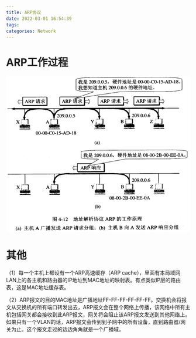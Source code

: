 ```yaml
---
title: ARP协议
date: 2022-03-01 16:54:39
tags:
categories: Network
---
```


# ARP工作过程

![](/images/network_arp_1_1.png)

# 其他

（1）每一个主机上都设有一个ARP高速缓存（ARP cache），里面有本局域网LAN上的各主机和路由器的IP地址到MAC地址的映射表。有点类似IP层的路由表，这是MAC地址缓存表。

（2）ARP报文的目的MAC地址是广播地址FF-FF-FF-FF-FF-FF。交换机会将报文从交换机的所有端口转发出去，ARP报文会在整个网络上传播，该网络中所有主机包括网关都会接收到此ARP报文，网关将会阻止该ARP报文发送到其他网络上。如果只有一个VLAN的话，ARP报文会传到到子网中的所有设备，直到路由器/网关为止。这个报文走过的边边角角就是一个广播域。
